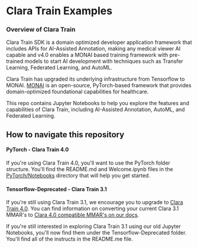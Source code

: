 # Clara Train Examples
### Overview of Clara Train

Clara Train SDK is a domain optimized developer application framework that includes APIs for AI-Assisted Annotation, making any medical viewer AI capable and v4.0 enables a MONAI based training framework with pre-trained models to start AI development with techniques such as Transfer Learning, Federated Learning, and AutoML.

Clara Train has upgraded its underlying infrastructure from Tensorflow to MONAI. [MONAI](https://monai.io/) is an open-source, PyTorch-based framework that provides domain-optimized foundational capabilities for healthcare.

This repo contains Jupyter Notebooks to help you explore the features and capabilities of Clara Train, including AI-Assisted Annotation, AutoML, and Federated Learning.

## How to navigate this repository
#### PyTorch - Clara Train 4.0
If you're using Clara Train 4.0, you'll want to use the PyTorch folder structure.  You'll find the README.md and Welcome.ipynb files in the [PyTorch/Notebooks](PyTorch/NoteBooks) directory that will help you get started.

#### Tensorflow-Deprecated - Clara Train 3.1
If you're still using Clara Train 3.1, we encourage you to upgrade to [Clara Train 4.0](https://ngc.nvidia.com/catalog/containers/nvidia:clara-train-sdk). You can find information on converting your current Clara 3.1 MMAR's to [Clara 4.0 compatible MMAR's on our docs](https://docs.nvidia.com/clara/clara-train-sdk/pt/appendix/migration_from_tf.html#migratefromtf).

If you're still interested in exploring Clara Train 3.1 using our old Jupyter Notebooks, you'll now find them under the Tensorflow-Deprecated folder.  You'll find all of the instructs in the README.me file. 
